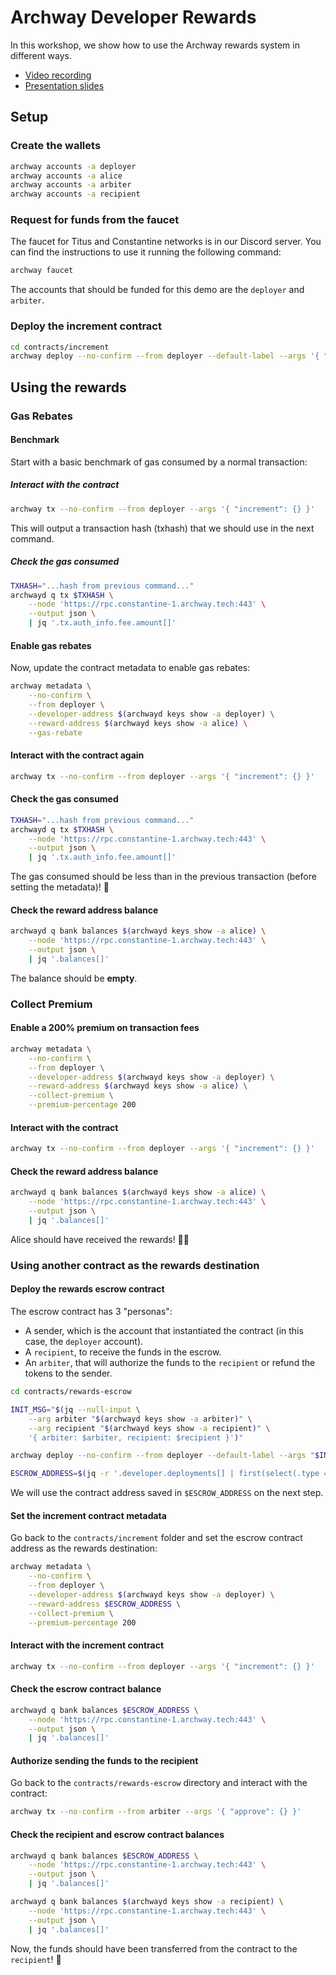 # Archway Developer Rewards

In this workshop, we show how to use the Archway rewards system in different ways.

- [Video recording](https://www.youtube.com/watch?v=fit1_bMNgVc)
- [Presentation slides](./presentation/Archway-Developer-Rewards-with-CosmWasm.pdf)

## Setup

### Create the wallets

```bash
archway accounts -a deployer
archway accounts -a alice
archway accounts -a arbiter
archway accounts -a recipient
```

### Request for funds from the faucet

The faucet for Titus and Constantine networks is in our Discord server. You can find the instructions to use it running the following command:

```bash
archway faucet
```

The accounts that should be funded for this demo are the `deployer` and `arbiter`.

### Deploy the increment contract

```bash
cd contracts/increment
archway deploy --no-confirm --from deployer --default-label --args '{ "count": 0 }'
```

## Using the rewards

### Gas Rebates

#### Benchmark

Start with a basic benchmark of gas consumed by a normal transaction:

##### Interact with the contract

```bash
archway tx --no-confirm --from deployer --args '{ "increment": {} }'
```

This will output a transaction hash (txhash) that we should use in the next command.

##### Check the gas consumed

```bash
TXHASH="...hash from previous command..."
archwayd q tx $TXHASH \
    --node 'https://rpc.constantine-1.archway.tech:443' \
    --output json \
    | jq '.tx.auth_info.fee.amount[]'
```

#### Enable gas rebates

Now, update the contract metadata to enable gas rebates:

```bash
archway metadata \
    --no-confirm \
    --from deployer \
    --developer-address $(archwayd keys show -a deployer) \
    --reward-address $(archwayd keys show -a alice) \
    --gas-rebate
```

#### Interact with the contract again

```bash
archway tx --no-confirm --from deployer --args '{ "increment": {} }'
```

#### Check the gas consumed

```bash
TXHASH="...hash from previous command..."
archwayd q tx $TXHASH \
    --node 'https://rpc.constantine-1.archway.tech:443' \
    --output json \
    | jq '.tx.auth_info.fee.amount[]'
```

The gas consumed should be less than in the previous transaction (before setting the metadata)! 🤑

#### Check the reward address balance

```bash
archwayd q bank balances $(archwayd keys show -a alice) \
    --node 'https://rpc.constantine-1.archway.tech:443' \
    --output json \
    | jq '.balances[]'
```

The balance should be **empty**.

### Collect Premium

#### Enable a 200% premium on transaction fees

```bash
archway metadata \
    --no-confirm \
    --from deployer \
    --developer-address $(archwayd keys show -a deployer) \
    --reward-address $(archwayd keys show -a alice) \
    --collect-premium \
    --premium-percentage 200
```

#### Interact with the contract

```bash
archway tx --no-confirm --from deployer --args '{ "increment": {} }'
```

#### Check the reward address balance

```bash
archwayd q bank balances $(archwayd keys show -a alice) \
    --node 'https://rpc.constantine-1.archway.tech:443' \
    --output json \
    | jq '.balances[]'
```

Alice should have received the rewards! 🙌🏻

### Using another contract as the rewards destination

#### Deploy the rewards escrow contract

The escrow contract has 3 "personas":

- A sender, which is the account that instantiated the contract (in this case, the `deployer` account).
- A `recipient`, to receive the funds in the escrow.
- An `arbiter`, that will authorize the funds to the `recipient` or refund the tokens to the sender.

```bash
cd contracts/rewards-escrow

INIT_MSG="$(jq --null-input \
    --arg arbiter "$(archwayd keys show -a arbiter)" \
    --arg recipient "$(archwayd keys show -a recipient)" \
    '{ arbiter: $arbiter, recipient: $recipient }')"

archway deploy --no-confirm --from deployer --default-label --args "$INIT_MSG"

ESCROW_ADDRESS=$(jq -r '.developer.deployments[] | first(select(.type == "instantiate")) | .address' config.json)
```

We will use the contract address saved in `$ESCROW_ADDRESS` on the next step.


#### Set the increment contract metadata

Go back to the `contracts/increment` folder and set the escrow contract address as the rewards destination:

```bash
archway metadata \
    --no-confirm \
    --from deployer \
    --developer-address $(archwayd keys show -a deployer) \
    --reward-address $ESCROW_ADDRESS \
    --collect-premium \
    --premium-percentage 200
```

#### Interact with the increment contract

```bash
archway tx --no-confirm --from deployer --args '{ "increment": {} }'
```

#### Check the escrow contract balance

```bash
archwayd q bank balances $ESCROW_ADDRESS \
    --node 'https://rpc.constantine-1.archway.tech:443' \
    --output json \
    | jq '.balances[]'
```

#### Authorize sending the funds to the recipient

Go back to the `contracts/rewards-escrow` directory and interact with the contract:

```bash
archway tx --no-confirm --from arbiter --args '{ "approve": {} }'
```

#### Check the recipient and escrow contract balances

```bash
archwayd q bank balances $ESCROW_ADDRESS \
    --node 'https://rpc.constantine-1.archway.tech:443' \
    --output json \
    | jq '.balances[]'

archwayd q bank balances $(archwayd keys show -a recipient) \
    --node 'https://rpc.constantine-1.archway.tech:443' \
    --output json \
    | jq '.balances[]'
```

Now, the funds should have been transferred from the contract to the `recipient`! 🎉
